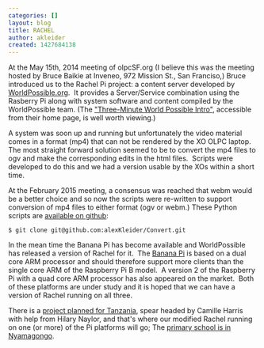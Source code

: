 ```yaml
---
categories: []
layout: blog
title: RACHEL
author: akleider
created: 1427684138
---
```

<p>At the May 15th, 2014 meeting of olpcSF.org (I believe this was the meeting hosted by Bruce Baikie at Inveneo, 972 Mission St., San Franciso,) Bruce introduced us to the Rachel Pi project: a content server developed by <a href="http://worldpossible.org/">WorldPossible.org</a>. &nbsp;It provides a Server/Service combination using the Rasberry Pi along with system software and content compiled by the WorldPossible team. (The <a href="https://youtu.be/yhAehSQoMl8">&quot;Three-Minute World Possible Intro&quot;</a>, accessible from their home page, is well worth viewing.)</p>
<p>A system was soon up and running but unfortunately the video material comes in a format (mp4) that can not be rendered by the XO OLPC laptop. The most straight forward solution seemed to be to convert the mp4 files to ogv and make the corresponding edits in the html files. &nbsp;Scripts were developed to do this and we had a version usable by the XOs within a short time.</p>
<p>At the February 2015 meeting, a consensus was reached that webm would be a better choice and so now the scripts were re-written to support conversion of mp4 files to either format (ogv or webm.) These Python scripts are <a href="https://github.com/alexKleider/Convert">available on github</a>:</p>
<p><code>$ git clone git@github.com:alexKleider/Convert.git</code></p>
<p>In the mean time the Banana Pi has become available and WorldPossible has released a version of Rachel for it. &nbsp;The <a href="https://en.wikipedia.org/wiki/Banana_Pi">Banana Pi</a> is based on a dual core ARM processor and should therefore support more clients than the single core ARM of the Raspberry Pi B model. &nbsp;A version 2 of the Raspberry Pi with a quad core ARM processor has also appeared on the market. &nbsp;Both of these platforms are under study and it is hoped that we can have a version of Rachel running on all three.</p>
<p>There is a <a href="http://www.aiscs.org/projects.php">project planned for Tanzania</a>, spear headed by Camille Harris with help from Hilary Naylor, and that&#39;s where our modified Rachel running on one (or more) of the Pi platforms will go; The <a href="https://www.google.com/maps/place/Nyamongo,+Tanzania/@-1.4659998,34.514172,14z/data=!4m2!3m1!1s0x182cd4cf57ded9ad:0x630aaf58935ffa0f">primary school is in Nyamagongo</a>.</p>
